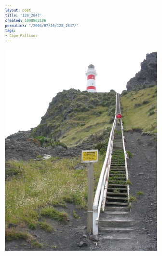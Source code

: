 ```yaml
---
layout: post
title: '128_2847'
created: 1090862186
permalink: "/2004/07/26/128_2847/"
tags:
- Cape Palliser
---
```


<img src="/image/images/128_2847-961.jpg"/>

